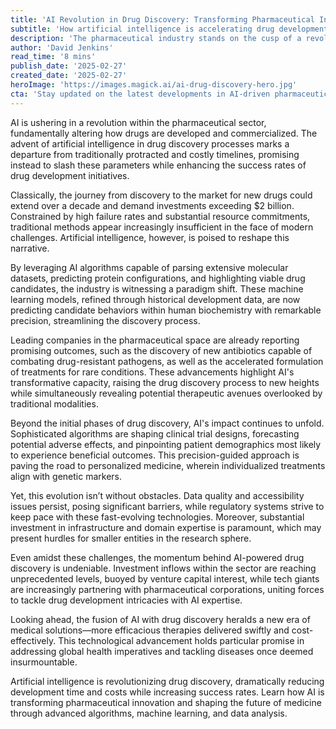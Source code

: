 ```yaml
---
title: 'AI Revolution in Drug Discovery: Transforming Pharmaceutical Innovation'
subtitle: 'How artificial intelligence is accelerating drug development and reshaping the future of medicine'
description: 'The pharmaceutical industry stands on the cusp of a revolutionary transformation, driven by the integration of artificial intelligence into drug discovery processes. This technological evolution promises to dramatically reduce the time and costs associated with bringing new medications to market, while simultaneously increasing the success rate of drug development programs.'
author: 'David Jenkins'
read_time: '8 mins'
publish_date: '2025-02-27'
created_date: '2025-02-27'
heroImage: 'https://images.magick.ai/ai-drug-discovery-hero.jpg'
cta: 'Stay updated on the latest developments in AI-driven pharmaceutical innovation! Follow us on LinkedIn for exclusive insights into how technology is reshaping the future of medicine.'
---
```


AI is ushering in a revolution within the pharmaceutical sector, fundamentally altering how drugs are developed and commercialized. The advent of artificial intelligence in drug discovery processes marks a departure from traditionally protracted and costly timelines, promising instead to slash these parameters while enhancing the success rates of drug development initiatives.

Classically, the journey from discovery to the market for new drugs could extend over a decade and demand investments exceeding $2 billion. Constrained by high failure rates and substantial resource commitments, traditional methods appear increasingly insufficient in the face of modern challenges. Artificial intelligence, however, is poised to reshape this narrative.

By leveraging AI algorithms capable of parsing extensive molecular datasets, predicting protein configurations, and highlighting viable drug candidates, the industry is witnessing a paradigm shift. These machine learning models, refined through historical development data, are now predicting candidate behaviors within human biochemistry with remarkable precision, streamlining the discovery process.

Leading companies in the pharmaceutical space are already reporting promising outcomes, such as the discovery of new antibiotics capable of combating drug-resistant pathogens, as well as the accelerated formulation of treatments for rare conditions. These advancements highlight AI's transformative capacity, raising the drug discovery process to new heights while simultaneously revealing potential therapeutic avenues overlooked by traditional modalities.

Beyond the initial phases of drug discovery, AI's impact continues to unfold. Sophisticated algorithms are shaping clinical trial designs, forecasting potential adverse effects, and pinpointing patient demographics most likely to experience beneficial outcomes. This precision-guided approach is paving the road to personalized medicine, wherein individualized treatments align with genetic markers.

Yet, this evolution isn’t without obstacles. Data quality and accessibility issues persist, posing significant barriers, while regulatory systems strive to keep pace with these fast-evolving technologies. Moreover, substantial investment in infrastructure and domain expertise is paramount, which may present hurdles for smaller entities in the research sphere.

Even amidst these challenges, the momentum behind AI-powered drug discovery is undeniable. Investment inflows within the sector are reaching unprecedented levels, buoyed by venture capital interest, while tech giants are increasingly partnering with pharmaceutical corporations, uniting forces to tackle drug development intricacies with AI expertise.

Looking ahead, the fusion of AI with drug discovery heralds a new era of medical solutions—more efficacious therapies delivered swiftly and cost-effectively. This technological advancement holds particular promise in addressing global health imperatives and tackling diseases once deemed insurmountable.

Artificial intelligence is revolutionizing drug discovery, dramatically reducing development time and costs while increasing success rates. Learn how AI is transforming pharmaceutical innovation and shaping the future of medicine through advanced algorithms, machine learning, and data analysis.